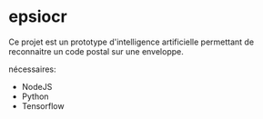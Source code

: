 # epsiocr

Ce projet est un prototype d'intelligence artificielle permettant de reconnaitre un code postal sur une enveloppe.

nécessaires:

- NodeJS
- Python
- Tensorflow